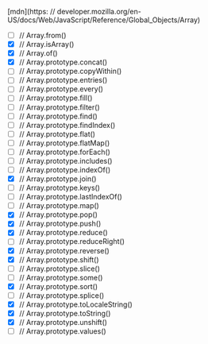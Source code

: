 [mdn](https:  // developer.mozilla.org/en-US/docs/Web/JavaScript/Reference/Global_Objects/Array)

* [ ]  //  Array.from()
* [x]  //  Array.isArray()
* [X]  //  Array.of()
* [X]  //  Array.prototype.concat()
* [ ]  //  Array.prototype.copyWithin()
* [ ]  //  Array.prototype.entries()
* [ ]  //  Array.prototype.every()
* [ ]  //  Array.prototype.fill()
* [ ]  //  Array.prototype.filter()
* [ ]  //  Array.prototype.find()
* [ ]  //  Array.prototype.findIndex()
* [ ]  //  Array.prototype.flat()
* [ ]  //  Array.prototype.flatMap()
* [ ]  //  Array.prototype.forEach()
* [ ]  //  Array.prototype.includes()
* [ ]  //  Array.prototype.indexOf()
* [X]  //  Array.prototype.join()
* [ ]  //  Array.prototype.keys()
* [ ]  //  Array.prototype.lastIndexOf()
* [ ]  //  Array.prototype.map()
* [X]  //  Array.prototype.pop()
* [X]  //  Array.prototype.push()
* [X]  //  Array.prototype.reduce()
* [ ]  //  Array.prototype.reduceRight()
* [X]  //  Array.prototype.reverse()
* [X]  //  Array.prototype.shift()
* [ ]  //  Array.prototype.slice()
* [ ]  //  Array.prototype.some()
* [X]  //  Array.prototype.sort()
* [ ]  //  Array.prototype.splice()
* [X]  //  Array.prototype.toLocaleString()
* [X]  //  Array.prototype.toString()
* [X]  //  Array.prototype.unshift()
* [ ]  //  Array.prototype.values()
